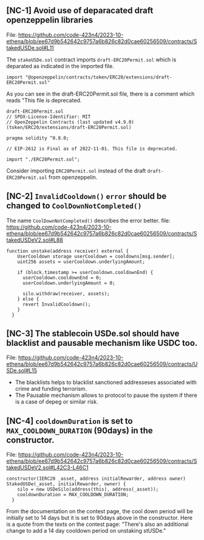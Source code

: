 ## [NC-1] Avoid use of deparacated draft openzeppelin libraries

File: https://github.com/code-423n4/2023-10-ethena/blob/ee67d9b542642c9757a6b826c82d0cae60256509/contracts/StakedUSDe.sol#L11

The `stakeUSDe.sol` contract imports `draft-ERC20Permit.sol` which is deparated as indicated in the imported file.
```
import "@openzeppelin/contracts/token/ERC20/extensions/draft-ERC20Permit.sol"
```
As you can see in the draft-ERC20Permit.sol file, there is a comment which reads "This file is deprecated. 
```
draft-ERC20Permit.sol
// SPDX-License-Identifier: MIT
// OpenZeppelin Contracts (last updated v4.9.0) (token/ERC20/extensions/draft-ERC20Permit.sol)

pragma solidity ^0.8.0;

// EIP-2612 is Final as of 2022-11-01. This file is deprecated.

import "./ERC20Permit.sol";
```
Consider importing `ERC20Permit.sol` instead of the draft `draft-ERC20Permit.sol` from openzeppelin.

## [NC-2] `InvalidCooldown()` `error` should be changed to `CoolDownNotCompleted()`

The name `CoolDownNotCompleted()` describes the error better.
file: https://github.com/code-423n4/2023-10-ethena/blob/ee67d9b542642c9757a6b826c82d0cae60256509/contracts/StakedUSDeV2.sol#L88

```
function unstake(address receiver) external {
    UserCooldown storage userCooldown = cooldowns[msg.sender];
    uint256 assets = userCooldown.underlyingAmount;

    if (block.timestamp >= userCooldown.cooldownEnd) {
      userCooldown.cooldownEnd = 0;
      userCooldown.underlyingAmount = 0;

      silo.withdraw(receiver, assets);
    } else {
      revert InvalidCooldown();
    }
  }
```
## [NC-3] The stablecoin USDe.sol should have blacklist and pausable mechanism like USDC too.

File: https://github.com/code-423n4/2023-10-ethena/blob/ee67d9b542642c9757a6b826c82d0cae60256509/contracts/USDe.sol#L15
- The blacklists helps to blacklist sanctioned addresseses associated with crime and funding terrorism.
- The Pausable mechanism allows to protocol to pause the system if there is a case of depeg or similar risk.

## [NC-4] `cooldownDuration` is set to  `MAX_COOLDOWN_DURATION` (90days) in the constructor.

File: https://github.com/code-423n4/2023-10-ethena/blob/ee67d9b542642c9757a6b826c82d0cae60256509/contracts/StakedUSDeV2.sol#L42C3-L46C1
```
constructor(IERC20 _asset, address initialRewarder, address owner) StakedUSDe(_asset, initialRewarder, owner) {
    silo = new USDeSilo(address(this), address(_asset));
    cooldownDuration = MAX_COOLDOWN_DURATION;
  }
```
From the documentation on the contest page, the cool down period will be initially set to 14 days but it is set to 90days above in the constructor.
Here is a quote from the texts on the contest page: 
"There's also an additional change to add a 14 day cooldown period on unstaking stUSDe."

